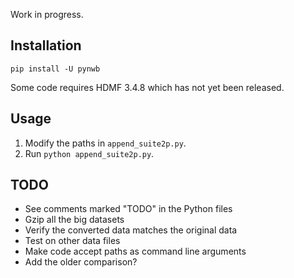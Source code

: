 Work in progress.

## Installation

```
pip install -U pynwb
```

Some code requires HDMF 3.4.8 which has not yet been released.

## Usage

1. Modify the paths in `append_suite2p.py`.
2. Run `python append_suite2p.py`.

## TODO

- See comments marked "TODO" in the Python files
- Gzip all the big datasets
- Verify the converted data matches the original data
- Test on other data files
- Make code accept paths as command line arguments
- Add the older comparison?